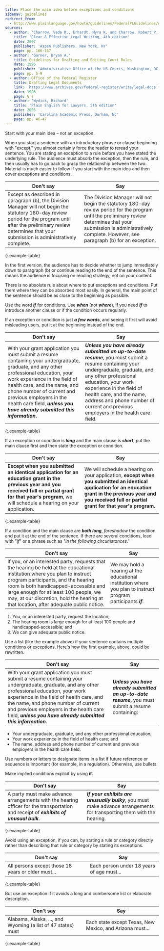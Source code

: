 ```yaml
---
title: Place the main idea before exceptions and conditions
sidenav: guidelines
redirect_from:
  - http://www.plainlanguage.gov/howto/guidelines/FederalPLGuidelines/writeExceptLast.cfm
sources:
  - author: 'Charrow, Veda R., Erhardt, Myra K. and Charrow, Robert P.'
    title: 'Clear & Effective Legal Writing, 4th edition'
    date: 2007
    publisher: 'Aspen Publishers, New York, NY'
    page: pp. 166-167
  - author: 'Garner, Bryan A.'
    title: Guidelines for Drafting and Editing Court Rules
    date: 1996
    publisher: 'Administrative Office of the US Courts, Washington, DC'
    page: pp. 5-9
  - author: Office of the Federal Register
    title: Drafting Legal Documents
    link: 'https://www.archives.gov/federal-register/write/legal-docs'
    date: 1998
    page: § 7
  - author: 'Wydick, Richard'
    title: 'Plain English for Lawyers, 5th edition'
    date: 2005
    publisher: 'Carolina Academic Press, Durham, NC'
    page: pp. 46-47
---
```


Start with your main idea – not an exception.

When you start a sentence with an introductory phrase or clause beginning with "except," you almost certainly force the reader to reread your sentence. You are stating an exception to a rule before you have stated the underlying rule. The audience must absorb the exception, then the rule, and then usually has to go back to grasp the relationship between the two. Material is much easier to follow if you start with the main idea and then cover exceptions and conditions.

Don't say | Say
--- | ---
Except as described in paragraph (b), the Division Manager will not begin the statutory 180-day review period for the program until after the preliminary review determines that your submission is administratively complete. | The Division Manager will not begin the statutory 180-day review period for the program until the preliminary review determines that your submission is administratively complete. However, see paragraph (b) for an exception.
{:.example-table}

In the first version, the audience has to decide whether to jump immediately down to paragraph (b) or continue reading to the end of the sentence. This means the audience is focusing on reading strategy, not on your content.

There is no absolute rule about where to put exceptions and conditions. Put them where they can be absorbed most easily. In general, the main point of the sentence should be as close to the beginning as possible.

Use the word **_if_** for conditions. Use **_when_** (not **_where_**), if you need **_if_** to introduce another clause or if the condition occurs regularly.

If an exception or condition is just **_a few words_**, and seeing it first will avoid misleading users, put it at the beginning instead of the end.

Don't say | Say
--- | ---
With your grant application you must submit a resume containing your undergraduate, graduate, and any other professional education, your work experience in the field of health care, and the name, and phone number of current and previous employers in the health care field, **_unless you have already submitted this information_**. | **_Unless you have already submitted an up-to-date resume_**, you must submit a resume containing your undergraduate, graduate, and any other professional education, your work experience in the field of health care, and the name, address and phone number of current and previous employers in the health care field.
{:.example-table}

If an exception or condition is **_long_** and the main clause is **_short_**, put the main clause first and then state the exception or condition.

Don't say | Say
--- | ---
**Except when you submitted an identical application for an education grant in the previous year and you received full or partial grant for that year's program**, we will schedule a hearing on your application. | We will schedule a hearing on your application, **except when you submitted an identical application for an education grant in the previous year and you received full or partial grant for that year's program.**
{:.example-table}

If a condition and the main clause are **_both long_**, _foreshadow_ the condition and put it at the end of the sentence. If there are several conditions, lead with "_if_" or a phrase such as "_in the following circumstances_."

Don't say | Say
--- | ---
If you, or an interested party, requests that the hearing be held at the educational institution where you plan to instruct program participants, and the hearing room is both handicapped-accessible and large enough for at least 100 people, we may, at our discretion, hold the hearing at that location, after adequate public notice. | We may hold a hearing at the educational institution where you plan to instruct program participants **_if_**:

1. You, or an interested party, request the location;
2. The hearing room is large enough for at least 100 people and handicapped-accessible; and
3. We can give adequate public notice.

Use a list (like the example above) if your sentence contains multiple conditions or exceptions. Here's how the first example, above, could be rewritten.

Don't say | Say
---| ---
With your grant application you must submit a resume containing your undergraduate, graduate, and any other professional education, your work experience in the field of health care, and the name, and phone number of current and previous employers in the health care field, **_unless you have already submitted this information_.** | **_Unless you have already submitted an up-to-date resume_,** you must submit a resume containing:

- Your undergraduate, graduate, and any other professional education;
- Your work experience in the field of health care; and
- The name, address and phone number of current and previous employers in the health care field.

Use numbers or letters to designate items in a list if future reference or sequence is important (for example, in a regulation). Otherwise, use bullets.

Make implied conditions explicit by using **if**.

Don't say | Say
--- | ---
A party must make advance arrangements with the hearing officer for the transportation and receipt of **_exhibits of unusual bulk_**. | **_If your exhibits are unusually bulky_**, you must make advance arrangements for transporting them with the hearing.
{:.example-table}

Avoid using an exception, if you can, by stating a rule or category directly rather than describing that rule or category by stating its exceptions.

Don't say | Say
----| ----
All persons except those 18 years or older must... | Each person under 18 years of age must...
{:.example-table}

But use an exception if it avoids a long and cumbersome list or elaborate description.

Don't say | Say
--- | ---
Alabama, Alaska, ..., and Wyoming (a list of 47 states) must | Each state except Texas, New Mexico, and Arizona must...
{:.example-table}
